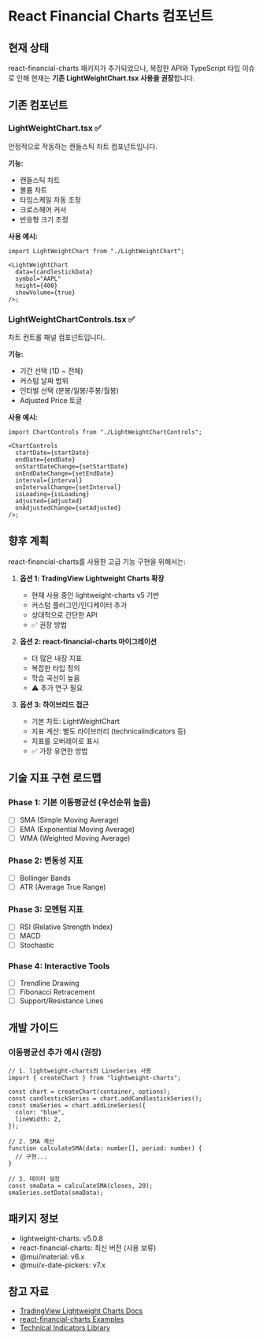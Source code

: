 # React Financial Charts 컴포넌트

## 현재 상태

react-financial-charts 패키지가 추가되었으나, 복잡한 API와 TypeScript 타입
이슈로 인해 현재는 **기존 LightWeightChart.tsx 사용을 권장**합니다.

## 기존 컴포넌트

### LightWeightChart.tsx ✅

안정적으로 작동하는 캔들스틱 차트 컴포넌트입니다.

**기능:**

- 캔들스틱 차트
- 볼륨 차트
- 타임스케일 자동 조정
- 크로스헤어 커서
- 반응형 크기 조정

**사용 예시:**

```tsx
import LightWeightChart from "./LightWeightChart";

<LightWeightChart
  data={candlestickData}
  symbol="AAPL"
  height={400}
  showVolume={true}
/>;
```

### LightWeightChartControls.tsx ✅

차트 컨트롤 패널 컴포넌트입니다.

**기능:**

- 기간 선택 (1D ~ 전체)
- 커스텀 날짜 범위
- 인터벌 선택 (분봉/일봉/주봉/월봉)
- Adjusted Price 토글

**사용 예시:**

```tsx
import ChartControls from "./LightWeightChartControls";

<ChartControls
  startDate={startDate}
  endDate={endDate}
  onStartDateChange={setStartDate}
  onEndDateChange={setEndDate}
  interval={interval}
  onIntervalChange={setInterval}
  isLoading={isLoading}
  adjusted={adjusted}
  onAdjustedChange={setAdjusted}
/>;
```

## 향후 계획

react-financial-charts를 사용한 고급 기능 구현을 위해서는:

1. **옵션 1: TradingView Lightweight Charts 확장**

   - 현재 사용 중인 lightweight-charts v5 기반
   - 커스텀 플러그인/인디케이터 추가
   - 상대적으로 간단한 API
   - ✅ 권장 방법

2. **옵션 2: react-financial-charts 마이그레이션**

   - 더 많은 내장 지표
   - 복잡한 타입 정의
   - 학습 곡선이 높음
   - ⚠️ 추가 연구 필요

3. **옵션 3: 하이브리드 접근**
   - 기본 차트: LightWeightChart
   - 지표 계산: 별도 라이브러리 (technicalindicators 등)
   - 지표를 오버레이로 표시
   - ✅ 가장 유연한 방법

## 기술 지표 구현 로드맵

### Phase 1: 기본 이동평균선 (우선순위 높음)

- [ ] SMA (Simple Moving Average)
- [ ] EMA (Exponential Moving Average)
- [ ] WMA (Weighted Moving Average)

### Phase 2: 변동성 지표

- [ ] Bollinger Bands
- [ ] ATR (Average True Range)

### Phase 3: 모멘텀 지표

- [ ] RSI (Relative Strength Index)
- [ ] MACD
- [ ] Stochastic

### Phase 4: Interactive Tools

- [ ] Trendline Drawing
- [ ] Fibonacci Retracement
- [ ] Support/Resistance Lines

## 개발 가이드

### 이동평균선 추가 예시 (권장)

```tsx
// 1. lightweight-charts의 LineSeries 사용
import { createChart } from "lightweight-charts";

const chart = createChart(container, options);
const candlestickSeries = chart.addCandlestickSeries();
const smaSeries = chart.addLineSeries({
  color: "blue",
  lineWidth: 2,
});

// 2. SMA 계산
function calculateSMA(data: number[], period: number) {
  // 구현...
}

// 3. 데이터 설정
const smaData = calculateSMA(closes, 20);
smaSeries.setData(smaData);
```

## 패키지 정보

- lightweight-charts: v5.0.8
- react-financial-charts: 최신 버전 (사용 보류)
- @mui/material: v6.x
- @mui/x-date-pickers: v7.x

## 참고 자료

- [TradingView Lightweight Charts Docs](https://tradingview.github.io/lightweight-charts/)
- [react-financial-charts Examples](https://github.com/react-financial/react-financial-charts)
- [Technical Indicators Library](https://www.npmjs.com/package/technicalindicators)
